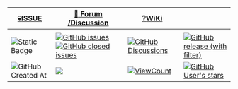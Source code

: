 <a name="oben"></a>

<div align="center">

|[:skull:ISSUE](https://github.com/frankyhub/KiCad-Shield/issues?q=is%3Aissue)|[:speech_balloon: Forum /Discussion](https://github.com/frankyhub/KiCad-Shield/discussions)|[:grey_question:WiKi](https://github.com/frankyhub/KiCad-Shield/wiki)||
|--|--|--|--|
| | | | |
|![Static Badge](https://img.shields.io/badge/RepoNr.:-%2016-blue)|<a href="https://github.com/frankyhub/KiCad-Shield/issues">![GitHub issues](https://img.shields.io/github/issues/frankyhub/KiCad-Shield)![GitHub closed issues](https://img.shields.io/github/issues-closed/frankyhub/KiCad-Shield)|<a href="https://github.com/frankyhub/KiCad-Shield/discussions">![GitHub Discussions](https://img.shields.io/github/discussions/frankyhub/KiCad-Shield)|<a href="https://github.com/frankyhub/KiCad-Shield/releases">![GitHub release (with filter)](https://img.shields.io/github/v/release/frankyhub/KiCad-Shield)|
|![GitHub Created At](https://img.shields.io/github/created-at/frankyhub/KiCad-Shield)| <a href="https://github.com/frankyhub/KiCad-Shield/pulse" alt="Activity"><img src="https://img.shields.io/github/commit-activity/m/badges/shields" />| <a href="https://github.com/frankyhub/KiCad-Shield/graphs/traffic"><img alt="ViewCount" src="https://views.whatilearened.today/views/github/frankyhub/github-clone-count-badge.svg">  |<a href="https://github.com/frankyhub?tab=stars"> ![GitHub User's stars](https://img.shields.io/github/stars/frankyhub)|
</div>




